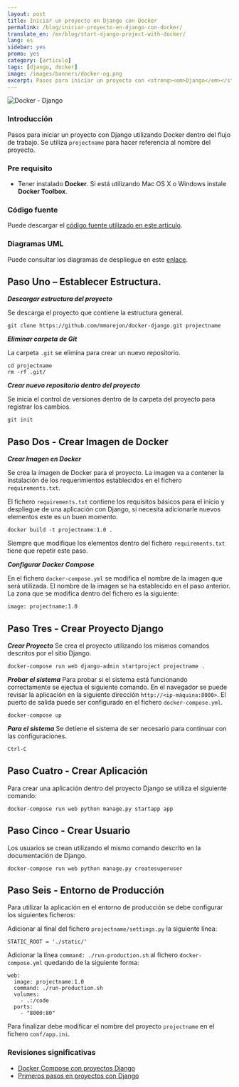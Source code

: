 ```yaml
---
layout: post
title: Iniciar un proyecto en Django con Docker
permalink: /blog/iniciar-proyecto-en-django-con-docker/
translate_en: /en/blog/start-django-project-with-docker/
lang: es
sidebar: yes
promo: yes
category: [articulo]
tags: [django, docker]
image: /images/banners/docker-og.png
excerpt: Pasos para iniciar un proyecto con <strong><em>Django</em></strong> utilizando <strong><em>Docker</em></strong> dentro del <strong><em>flujo de trabajo</em></strong>.
---
```

<img src="{{ site.baseurl }}/images/banners/django-docker.png" title="Docker - Django" name="Docker - Django" />

### Introducción

Pasos para iniciar un proyecto con Django utilizando Docker dentro del flujo de trabajo. Se utiliza `projectname` para hacer referencia al nombre del proyecto.

### Pre requisito

* Tener instalado **Docker**. Si está utilizando Mac OS X o Windows instale **Docker Toolbox**.

### Código fuente

Puede descargar el <a href="https://github.com/mmorejon/docker-django" target="_blank">código fuente utilizado en este artículo</a>.

### Diagramas UML

Puede consultar los diagramas de despliegue en este <a href="{{ site.baseurl }}/blog/diagrama-despliegue-docker-django/">enlace</a>.

## Paso Uno – Establecer Estructura.

**_Descargar estructura del proyecto_**

Se descarga el proyecto que contiene la estructura general.

```
git clone https://github.com/mmorejon/docker-django.git projectname
```

**_Eliminar carpeta de Git_**

La carpeta `.git` se elimina para crear un nuevo repositorio.

```
cd projectname
rm -rf .git/
```

**_Crear nuevo repositorio dentro del proyecto_**

Se inicia el control de versiones dentro de la carpeta del proyecto para registrar los cambios.

```
git init
```

## Paso Dos - Crear Imagen de Docker

**_Crear Imagen en Docker_**

Se crea la imagen de Docker para el proyecto. La imagen va a contener la instalación de los requerimientos establecidos en el fichero `requirements.txt`.

El fichero `requirements.txt` contiene los requisitos básicos para el inicio y despliegue de una aplicación con Django, si necesita adicionarle nuevos elementos este es un buen momento.

```
docker build -t projectname:1.0 .
```

Siempre que modifique los elementos dentro del fichero `requirements.txt` tiene que repetir este paso.


**_Configurar Docker Compose_**

En el fichero `docker-compose.yml` se modifica el nombre de la imagen que será utilizada. El nombre de la imagen se ha establecido en el paso anterior. La zona que se modifica dentro del fichero es la siguiente:
```
image: projectname:1.0
```

## Paso Tres - Crear Proyecto Django

**_Crear Proyecto_**
Se crea el proyecto utilizando los mismos comandos descritos por el sitio Django.

```
docker-compose run web django-admin startproject projectname .
```

**_Probar el sistema_**
Para probar si el sistema está funcionando correctamente se ejectua el siguiente comando. En el navegador se puede revisar la aplicación en la siguiente dirección `http://<ip-máquina:8000>`. El puerto de salida puede ser configurado en el fichero `docker-compose.yml`.

```
docker-compose up
```

**_Para el sistema_**
Se detiene el sistema de ser necesario para continuar con las configuraciones.

```
Ctrl-C
```

## Paso Cuatro - Crear Aplicación

Para crear una aplicación dentro del proyecto Django se utiliza el siguiente comando:

```
docker-compose run web python manage.py startapp app
```

## Paso Cinco - Crear Usuario

Los usuarios se crean utilizando el mismo comando descrito en la documentación de Django.

```
docker-compose run web python manage.py createsuperuser
```

## Paso Seis - Entorno de Producción

Para utilizar la aplicación en el entorno de producción se debe configurar los siguientes ficheros:

Adicionar al final del fichero `projectname/settings.py` la siguiente línea:

```
STATIC_ROOT = './static/'
```

Adicionar la línea `command: ./run-production.sh` al fichero `docker-compose.yml` quedando de la siguiente forma:

```
web:
  image: projectname:1.0
  command: ./run-production.sh
  volumes:
    - .:/code
  ports:
    - "8000:80"
```

Para finalizar debe modificar el nombre del proyecto `projectname` en el fichero `conf/app.ini`.

### Revisiones significativas

* <a target="_blank" href="https://docs.docker.com/compose/django/">Docker Compose con proyectos Django</a>
* <a target="_blank" href="https://docs.djangoproject.com/es/1.9/intro/tutorial01/">Primeros pasos en proyectos con Django</a>
